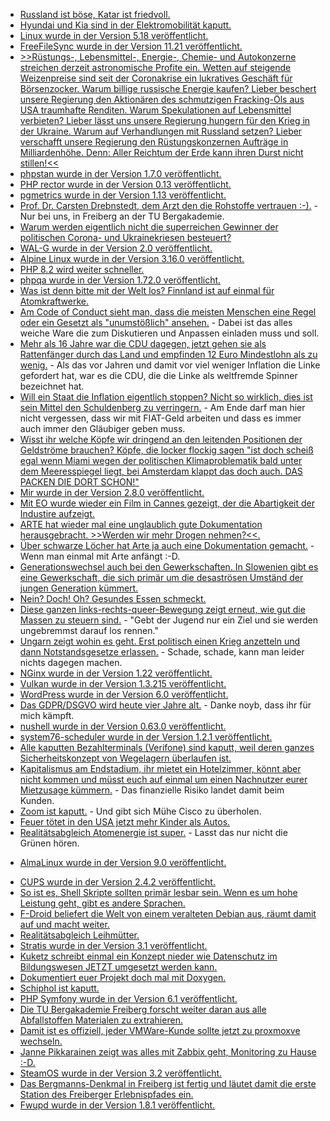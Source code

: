 * [Russland ist böse, Katar ist friedvoll.](https://blog.fefe.de/?ts=9c74d628)
* [Hyundai und Kia sind in der Elektromobilität kaputt.](https://blog.fefe.de/?ts=9c7484ca)
* [Linux wurde in der Version 5.18 veröffentlicht.](https://lwn.net/Articles/895969/)
* [FreeFileSync wurde in der Version 11.21 veröffentlicht.](https://github.com/hkneptune/FreeFileSync/releases/tag/v11.21)
* [>>Rüstungs-, Lebensmittel-, Energie-, Chemie- und Autokonzerne streichen derzeit astronomische Profite ein. Wetten auf steigende Weizenpreise sind seit der Coronakrise ein lukratives Geschäft für Börsenzocker. Warum billige russische Energie kaufen? Lieber beschert unsere Regierung den Aktionären des schmutzigen Fracking-Öls aus USA traumhafte Renditen. Warum Spekulationen auf Lebensmittel verbieten? Lieber lässt uns unsere Regierung hungern für den Krieg in der Ukraine. Warum auf Verhandlungen mit Russland setzen? Lieber verschafft unsere Regierung den Rüstungskonzernen Aufträge in Milliardenhöhe. Denn: Aller Reichtum der Erde kann ihren Durst nicht stillen!<<](https://weltnetz.tv/video/2665-aller-reichtum-der-erde-kann-ihren-durst-nicht-stillen)
* [phpstan wurde in der Version 1.7.0 veröffentlicht.](https://github.com/phpstan/phpstan/releases/tag/1.7.0)
* [PHP rector wurde in der Version 0.13 veröffentlicht.](https://github.com/rectorphp/rector/releases/tag/0.13.0)
* [pgmetrics wurde in der Version 1.13 veröffentlicht.](https://www.postgresql.org/about/news/pgmetrics-113-released-2455/)
* [Prof. Dr. Carsten Drebnstedt, dem Arzt den die Rohstoffe vertrauen :-).](https://www.mdr.de/wissen/mitteldeutschlands-kluegste-carsten-drebenstedt100.html) - Nur bei uns, in Freiberg an der TU Bergakademie.
* [Warum werden eigentlich nicht die superreichen Gewinner der politischen Corona- und Ukrainekriesen besteuert?](https://weltnetz.tv/video/2666-superreiche-zur-kasse-fuer-die-kosten-der-krise-krisengewinner-und-vermoegende-hoeher)
* [WAL-G wurde in der Version 2.0 veröffentlicht.](https://www.postgresql.org/about/news/wal-g-20-released-2456/)
* [Alpine Linux wurde in der Version 3.16.0 veröffentlicht.](https://lwn.net/Articles/896060/)
* [PHP 8.2 wird weiter schneller.](https://www.phoronix.com/scan.php?page=news_item&px=Early-PHP-8.2-Benchmarks-Hal://www.phoronix.com/scan.php?page=news_item&px=Early-PHP-8.2-Benchmarks-Half)
* [phpqa wurde in der Version 1.72.0 veröffentlicht.](https://github.com/jakzal/phpqa/releases/tag/v1.72.0)
* [Was ist denn bitte mit der Welt los? Finnland ist auf einmal für Atomkraftwerke.](https://blog.fefe.de/?ts=9c7520a6)
* [Am Code of Conduct sieht man, dass die meisten Menschen eine Regel oder ein Gesetzt als "unumstößlich" ansehen.](https://blog.fefe.de/?ts=9c7513b0) - Dabei ist das alles weiche Ware die zum Diskutieren und Anpassen einladen muss und soll.
* [Mehr als 16 Jahre war die CDU dagegen, jetzt gehen sie als Rattenfänger durch das Land und empfinden 12 Euro Mindestlohn als zu wenig.](https://blog.fefe.de/?ts=9c756e84) - Als das vor Jahren und damit vor viel weniger Inflation die Linke gefordert hat, war es die CDU, die die Linke als weltfremde Spinner bezeichnet hat.
* [Will ein Staat die Inflation eigentlich stoppen? Nicht so wirklich, dies ist sein Mittel den Schuldenberg zu verringern.](https://blog.fefe.de/?ts=9c75baec) - Am Ende darf man hier nicht vergessen, dass wir mit FIAT-Geld arbeiten und dass es immer auch immer den Gläubiger geben muss.
* [Wisst ihr welche Köpfe wir dringend an den leitenden Positionen der Geldströme brauchen? Köpfe, die locker flockig sagen "ist doch scheiß egal wenn Miami wegen der politischen Klimaproblematik bald unter dem Meeresspiegel liegt, bei Amsterdam klappt das doch auch. DAS PACKEN DIE DORT SCHON!"](https://blog.fefe.de/?ts=9c75a52f)
* [Mir wurde in der Version 2.8.0 veröffentlicht.](https://github.com/MirServer/mir/releases/tag/v2.8.0)
* [Mit EO wurde wieder ein Film in Cannes gezeigt, der die Abartigkeit der Industire aufzeigt.](https://netzfrauen.org/2022/05/24/donkey/)
* [ARTE hat wieder mal eine unglaublich gute Dokumentation herausgebracht. >>Werden wir mehr Drogen nehmen?<<.](https://www.youtube.com/watch?v=hqkIJPS8jbI)
* [Über schwarze Löcher hat Arte ja auch eine Dokumentation gemacht.](https://www.youtube.com/watch?v=mgXv3aE5eQc) - Wenn man einmal mit Arte anfängt :-D.
* [Generationswechsel auch bei den Gewerkschaften. In Slowenien gibt es eine Gewerkschaft, die sich primär um die desaströsen Umständ der jungen Generation kümmert.](https://netzpolitik.org/2022/plattformarbeit-fuer-mehr-als-nur-eine-richtlinie-kaempfen/)
* [Nein? Doch! Oh? Gesundes Essen schmeckt.](https://www.bildung.sachsen.de/blog/index.php/2022/05/24/du-bist-was-du-isst/)
* [Diese ganzen links-rechts-queer-Bewegung zeigt erneut, wie gut die Massen zu steuern sind.](https://blog.fefe.de/?ts=9c73f3db) - "Gebt der Jugend nur ein Ziel und sie werden ungebremmst darauf los rennen."
* [Ungarn zeigt wohin es geht. Erst politisch einen Krieg anzetteln und dann Notstandsgesetze erlassen.](https://blog.fefe.de/?ts=9c73f096) - Schade, schade, kann man leider nichts dagegen machen.
* [NGinx wurde in der Version 1.22 veröffentlicht.](https://www.phoronix.com/scan.php?page=news_item&px=Nginx-1.22-Released)
* [Vulkan wurde in der Version 1.3.215 veröffentlicht.](https://www.phoronix.com/scan.php?page=news_item&px=Vulkan-1.3.215-Released)
* [WordPress wurde in der Version 6.0 veröffentlicht.](https://wordpress.org/news/2022/05/arturo/)
* [Das GDPR/DSGVO wird heute vier Jahre alt.](https://noyb.eu/de/statement-zum-4-jahrestag-der-dsgvo) - Danke noyb, dass ihr für mich kämpft.
* [nushell wurde in der Version 0.63.0 veröffentlicht.](https://github.com/nushell/nushell/releases/tag/0.63.0)
* [system76-scheduler wurde in der Version 1.2.1 veröffentlicht.](https://github.com/pop-os/system76-scheduler/releases/tag/1.2.1)
* [Alle kaputten Bezahlterminals (Verifone) sind kaputt, weil deren ganzes Sicherheitskonzept von Wegelagern überlaufen ist.](https://blog.fefe.de/?ts=9c7172b5)
* [Kapitalismus am Endstadium, ihr mietet ein Hotelzimmer, könnt aber nicht kommen und müsst euch auf einmal um einen Nachnutzer eurer Mietzusage kümmern.](https://blog.fefe.de/?ts=9c71feee) - Das finanzielle Risiko landet damit beim Kunden.
* [Zoom ist kaputt.](https://blog.fefe.de/?ts=9c70832e) - Und gibt sich Mühe Cisco zu überholen.
* [Feuer tötet in den USA jetzt mehr Kinder als Autos.](https://blog.fefe.de/?ts=9c70fcb5)
* [Realitätsabgleich Atomenergie ist super.](https://blog.fefe.de/?ts=9c70c7fe) - Lasst das nur nicht die Grünen hören.
+ [AlmaLinux wurde in der Version 9.0 veröffentlicht.](https://www.phoronix.com/scan.php?page=news_item&px=AlmaLinux-9.0-Released)
* [CUPS wurde in der Version 2.4.2 veröffentlicht.](https://www.phoronix.com/scan.php?page=news_item&px=CUPS-2.4.2-Print-Server)
* [So ist es, Shell Skripte sollten primär lesbar sein. Wenn es um hohe Leistung geht, gibt es andere Sprachen.](https://utcc.utoronto.ca/~cks/space/blog/programming/ShellScriptsBeClearFirst)
* [F-Droid beliefert die Welt von einem veralteten Debian aus, räumt damit auf und macht weiter.](https://lwn.net/Articles/896240/)
* [Realitätsabgleich Leihmütter.](https://netzfrauen.org/2022/05/25/surrogacy/)
* [Stratis wurde in der Version 3.1 veröffentlicht.](https://www.phoronix.com/scan.php?page=news_item&px=Stratis-3.1-Released)
* [Kuketz schreibt einmal ein Konzept nieder wie Datenschutz im Bildungswesen JETZT umgesetzt werden kann.](https://www.kuketz-blog.de/bildungswesen-datenschutzkonforme-loesungen-sind-die-zukunft-nicht-microsoft/)
* [Dokumentiert euer Projekt doch mal mit Doxygen.](https://opensource.com/article/22/5/document-source-code-doxygen-linux)
* [Schiphol ist kaputt.](https://blog.fefe.de/?ts=9c6e5143)
* [PHP Symfony wurde in der Version 6.1 veröffentlicht.](https://symfony.com/blog/symfony-6-1-0-released)
* [Die TU Bergakademie Freiberg forscht weiter daran aus alle Abfallstoffen Materialen zu extrahieren.](https://tu-freiberg.de/presse/freiberger-forschende-extrahieren-aus-abfallstoffen-materialien-fuer-die-zukunft)
* [Damit ist es offiziell, jeder VMWare-Kunde sollte jetzt zu proxmoxve wechseln.](https://www.borncity.com/blog/2022/05/27/broadcom-kauft-den-anbieter-vmware-fr-61-milliarden-us-dollar/)
* [Janne Pikkarainen zeigt was alles mit Zabbix geht, Monitoring zu Hause :-D.](https://blog.zabbix.com/whats-up-home-zabbix-the-weatherman/20897/)
* [SteamOS wurde in der Version 3.2 veröffentlicht.](https://www.phoronix.com/scan.php?page=news_item&px=SteamOS-3.2-Released)
* [Das Bergmanns-Denkmal in Freiberg ist fertig und läutet damit die erste Station des Freiberger Erlebnispfades ein.](https://www.mdr.de/video/mdr-videos/a/video-625570.html)
* [Fwupd wurde in der Version 1.8.1 veröffentlicht.](https://www.phoronix.com/scan.php?page=news_item&px=Fwupd-1.8.1-Released)
